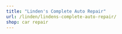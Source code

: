 ```yaml
---
title: "Linden's Complete Auto Repair"
url: /linden/lindens-complete-auto-repair/
shop: car repair
---
```

